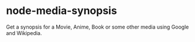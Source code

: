 node-media-synopsis
===================

Get a synopsis for a Movie, Anime, Book or some other media using Google and Wikipedia.

